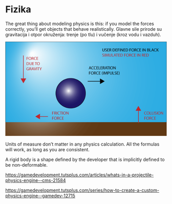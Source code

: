 # Fizika

The great thing about modeling physics is this: if you model the forces correctly, you’ll get objects that behave realistically. Glavne sile prirode su gravitacija i otpor okruženja: trenje (po tlu) i vučenje (kroz vodu i vazduh).

![](slike/basic-forces.png)

Units of measure don’t matter in any physics calculation. All the formulas will work, as long as you are consistent.

A rigid body is a shape defined by the developer that is implicitly defined to be non-deformable.

https://gamedevelopment.tutsplus.com/articles/whats-in-a-projectile-physics-engine--cms-21584

https://gamedevelopment.tutsplus.com/series/how-to-create-a-custom-physics-engine--gamedev-12715
